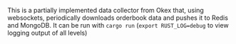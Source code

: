 This is a partially implemented data collector from Okex that, using websockets, periodically downloads orderbook data and pushes it to Redis and MongoDB. It can be run with `cargo run` (`export RUST_LOG=debug` to view logging output of all levels)
